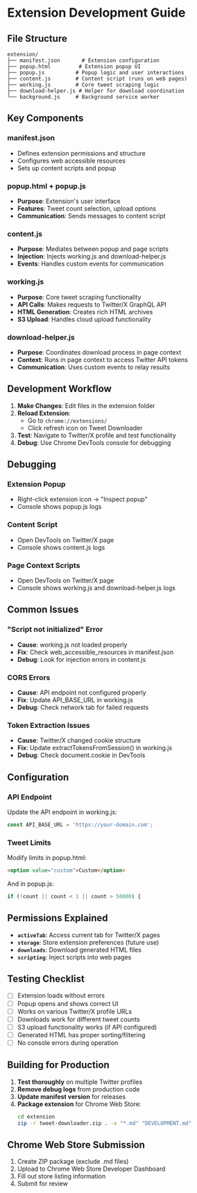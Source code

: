 # Extension Development Guide

## File Structure

```
extension/
├── manifest.json       # Extension configuration
├── popup.html         # Extension popup UI
├── popup.js          # Popup logic and user interactions
├── content.js        # Content script (runs on web pages)
├── working.js        # Core tweet scraping logic
├── download-helper.js # Helper for download coordination
└── background.js     # Background service worker
```

## Key Components

### manifest.json
- Defines extension permissions and structure
- Configures web accessible resources
- Sets up content scripts and popup

### popup.html + popup.js
- **Purpose**: Extension's user interface
- **Features**: Tweet count selection, upload options
- **Communication**: Sends messages to content script

### content.js
- **Purpose**: Mediates between popup and page scripts
- **Injection**: Injects working.js and download-helper.js
- **Events**: Handles custom events for communication

### working.js
- **Purpose**: Core tweet scraping functionality
- **API Calls**: Makes requests to Twitter/X GraphQL API
- **HTML Generation**: Creates rich HTML archives
- **S3 Upload**: Handles cloud upload functionality

### download-helper.js
- **Purpose**: Coordinates download process in page context
- **Context**: Runs in page context to access Twitter API tokens
- **Communication**: Uses custom events to relay results

## Development Workflow

1. **Make Changes**: Edit files in the extension folder
2. **Reload Extension**: 
   - Go to `chrome://extensions/`
   - Click refresh icon on Tweet Downloader
3. **Test**: Navigate to Twitter/X profile and test functionality
4. **Debug**: Use Chrome DevTools console for debugging

## Debugging

### Extension Popup
- Right-click extension icon → "Inspect popup"
- Console shows popup.js logs

### Content Script
- Open DevTools on Twitter/X page
- Console shows content.js logs

### Page Context Scripts
- Open DevTools on Twitter/X page
- Console shows working.js and download-helper.js logs

## Common Issues

### "Script not initialized" Error
- **Cause**: working.js not loaded properly
- **Fix**: Check web_accessible_resources in manifest.json
- **Debug**: Look for injection errors in content.js

### CORS Errors
- **Cause**: API endpoint not configured properly
- **Fix**: Update API_BASE_URL in working.js
- **Debug**: Check network tab for failed requests

### Token Extraction Issues
- **Cause**: Twitter/X changed cookie structure
- **Fix**: Update extractTokensFromSession() in working.js
- **Debug**: Check document.cookie in DevTools

## Configuration

### API Endpoint
Update the API endpoint in working.js:
```javascript
const API_BASE_URL = 'https://your-domain.com';
```

### Tweet Limits
Modify limits in popup.html:
```html
<option value="custom">Custom</option>
```

And in popup.js:
```javascript
if (!count || count < 1 || count > 50000) {
```

## Permissions Explained

- **`activeTab`**: Access current tab for Twitter/X pages
- **`storage`**: Store extension preferences (future use)
- **`downloads`**: Download generated HTML files
- **`scripting`**: Inject scripts into web pages

## Testing Checklist

- [ ] Extension loads without errors
- [ ] Popup opens and shows correct UI
- [ ] Works on various Twitter/X profile URLs
- [ ] Downloads work for different tweet counts
- [ ] S3 upload functionality works (if API configured)
- [ ] Generated HTML has proper sorting/filtering
- [ ] No console errors during operation

## Building for Production

1. **Test thoroughly** on multiple Twitter profiles
2. **Remove debug logs** from production code
3. **Update manifest version** for releases
4. **Package extension** for Chrome Web Store:
   ```bash
   cd extension
   zip -r tweet-downloader.zip . -x "*.md" "DEVELOPMENT.md"
   ```

## Chrome Web Store Submission

1. Create ZIP package (exclude .md files)
2. Upload to Chrome Web Store Developer Dashboard
3. Fill out store listing information
4. Submit for review